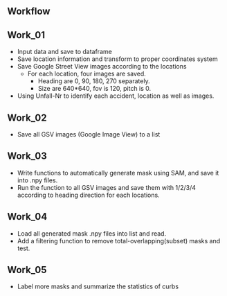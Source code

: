 ## Workflow

## Work_01
- Input data and save to dataframe
- Save location information and transform to proper coordinates system
- Save Google Street View images according to the locations
  - For each location, four images are saved.
    - Heading are 0, 90, 180, 270 separately.
    - Size are 640*640, fov is 120, pitch is 0.
- Using Unfall-Nr to identify each accident, location as well as images.


## Work_02
- Save all GSV images (Google Image View) to a list


## Work_03
- Write functions to automatically generate mask using SAM, and save it into .npy files.
- Run the function to all GSV images and save them with 1/2/3/4 according to heading direction for each locations.


## Work_04
- Load all generated mask .npy files into list and read.
- Add a filtering function to remove total-overlapping(subset) masks and test.

## Work_05
- Label more masks and summarize the statistics of curbs
